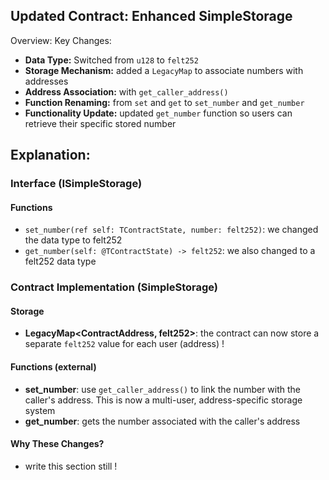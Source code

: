 ## Updated Contract: Enhanced SimpleStorage
Overview:
Key Changes:
- **Data Type:** Switched from `u128` to `felt252`
- **Storage Mechanism:** added a `LegacyMap` to associate numbers with addresses
- **Address Association:** with `get_caller_address()` 
- **Function Renaming:** from `set` and `get` to `set_number` and `get_number`
- **Functionality Update:** updated `get_number` function so users can retrieve their specific stored number

## Explanation:

### Interface (ISimpleStorage)

#### Functions

- `set_number(ref self: TContractState, number: felt252)`: we changed the data type to felt252
- `get_number(self: @TContractState) -> felt252`: we also changed to a felt252 data type
### Contract Implementation (SimpleStorage)

#### Storage

- **LegacyMap<ContractAddress, felt252>**: the contract can now store a separate `felt252` value for each user (address) !

#### Functions (external)

- **set_number**: use `get_caller_address()` to link the number with the caller's address. This is now a multi-user, address-specific storage system
- **get_number**: gets the number associated with the caller's address

#### Why These Changes?

- write this section still !
